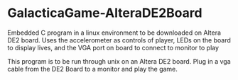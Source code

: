 # GalacticaGame-AlteraDE2Board
Embedded C program in a linux environment to be downloaded on Altera DE2 board. Uses the accelerometer as controls of player, LEDs on the board to display lives, and the VGA port on board to connect to monitor to play

This program is to be run through unix on an Altera DE2 board. Plug in a vga cable from the DE2 Board to a monitor and play the game.
